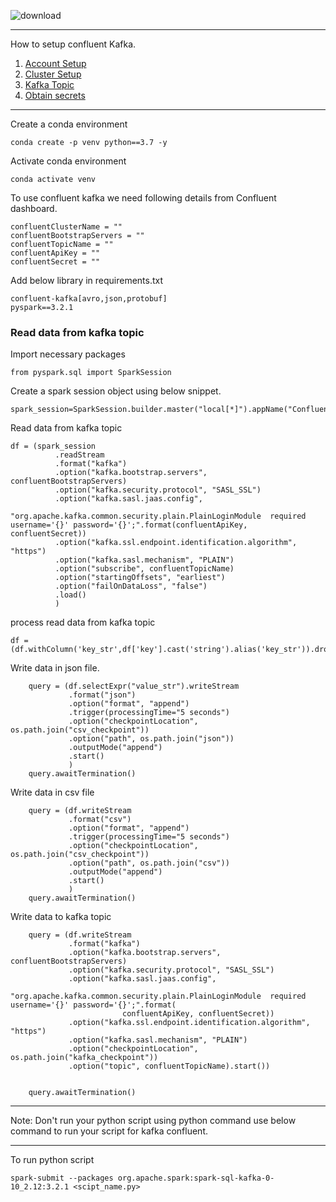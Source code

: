 ![download](https://user-images.githubusercontent.com/34875169/169837256-b5cce5b4-0b10-4a5b-82b7-926f10690437.png)
***
How to setup confluent Kafka.
1. [Account Setup](Confluent%20Account.md)
2. [Cluster Setup](ConfluentClusterSetup.md)
3. [Kafka Topic](Confluent%20Topic%20Creation.md)
4. [Obtain secrets](Kafka%20key%20and%20secrets.md)
***

Create a conda environment
```
conda create -p venv python==3.7 -y
```

Activate conda environment
```
conda activate venv
```

To use confluent kafka we need following details from Confluent dashboard.

```
confluentClusterName = ""
confluentBootstrapServers = ""
confluentTopicName = ""
confluentApiKey = ""
confluentSecret = ""
```
Add below library in requirements.txt
```
confluent-kafka[avro,json,protobuf]
pyspark==3.2.1
```

### Read data from kafka topic
Import necessary packages
```
from pyspark.sql import SparkSession
```

Create a spark session object using below snippet.
```
spark_session=SparkSession.builder.master("local[*]").appName("Confluent").getOrCreate()
```
Read data from kafka topic
```
df = (spark_session
          .readStream
          .format("kafka")
          .option("kafka.bootstrap.servers", confluentBootstrapServers)
          .option("kafka.security.protocol", "SASL_SSL")
          .option("kafka.sasl.jaas.config",
                  "org.apache.kafka.common.security.plain.PlainLoginModule  required username='{}' password='{}';".format(confluentApiKey, confluentSecret))
          .option("kafka.ssl.endpoint.identification.algorithm", "https")
          .option("kafka.sasl.mechanism", "PLAIN")
          .option("subscribe", confluentTopicName)
          .option("startingOffsets", "earliest")
          .option("failOnDataLoss", "false")
          .load()
          )
```

process read data from kafka topic

```
df = (df.withColumn('key_str',df['key'].cast('string').alias('key_str')).drop('key').withColumn('value_str',df['value'].cast('string').alias('key_str')))
```

Write data in json file.
```
    query = (df.selectExpr("value_str").writeStream
             .format("json")
             .option("format", "append")
             .trigger(processingTime="5 seconds")
             .option("checkpointLocation", os.path.join("csv_checkpoint"))
             .option("path", os.path.join("json"))
             .outputMode("append")
             .start()
             )
    query.awaitTermination()
```

Write data in csv file
```
    query = (df.writeStream
             .format("csv")
             .option("format", "append")
             .trigger(processingTime="5 seconds")
             .option("checkpointLocation", os.path.join("csv_checkpoint"))
             .option("path", os.path.join("csv"))
             .outputMode("append")
             .start()
             )
    query.awaitTermination()
```
Write data to kafka topic
```
    query = (df.writeStream
             .format("kafka")
             .option("kafka.bootstrap.servers", confluentBootstrapServers)
             .option("kafka.security.protocol", "SASL_SSL")
             .option("kafka.sasl.jaas.config",
                     "org.apache.kafka.common.security.plain.PlainLoginModule  required username='{}' password='{}';".format(
                         confluentApiKey, confluentSecret))
             .option("kafka.ssl.endpoint.identification.algorithm", "https")
             .option("kafka.sasl.mechanism", "PLAIN")
             .option("checkpointLocation", os.path.join("kafka_checkpoint"))
             .option("topic", confluentTopicName).start())


    query.awaitTermination()
```

***
Note: Don't run your python script using python command
use below command to run your script for kafka confluent.
***

To run python script
```commandline
spark-submit --packages org.apache.spark:spark-sql-kafka-0-10_2.12:3.2.1 <scipt_name.py>
```
